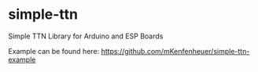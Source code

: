 # simple-ttn
Simple TTN Library for Arduino and ESP Boards

Example can be found here: https://github.com/mKenfenheuer/simple-ttn-example
